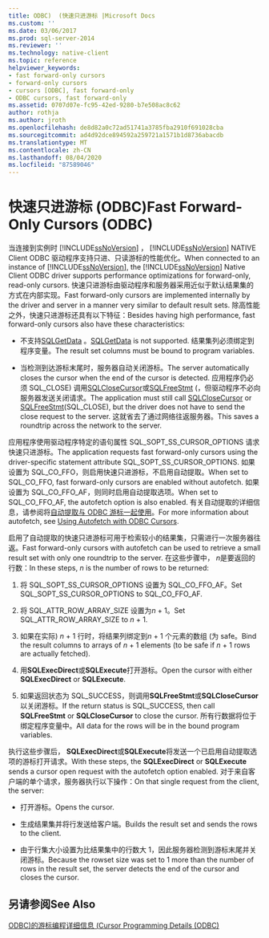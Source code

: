 ```yaml
---
title: ODBC)  (快速只进游标 |Microsoft Docs
ms.custom: ''
ms.date: 03/06/2017
ms.prod: sql-server-2014
ms.reviewer: ''
ms.technology: native-client
ms.topic: reference
helpviewer_keywords:
- fast forward-only cursors
- forward-only cursors
- cursors [ODBC], fast forward-only
- ODBC cursors, fast forward-only
ms.assetid: 0707d07e-fc95-42ed-9280-b7e508ac8c62
author: rothja
ms.author: jroth
ms.openlocfilehash: de8d82a0c72ad51741a3785fba2910f691028cba
ms.sourcegitcommit: ad4d92dce894592a259721a1571b1d8736abacdb
ms.translationtype: MT
ms.contentlocale: zh-CN
ms.lasthandoff: 08/04/2020
ms.locfileid: "87589046"
---
```

# <a name="fast-forward-only-cursors-odbc"></a><span data-ttu-id="d736d-102">快速只进游标 (ODBC)</span><span class="sxs-lookup"><span data-stu-id="d736d-102">Fast Forward-Only Cursors (ODBC)</span></span>
  <span data-ttu-id="d736d-103">当连接到实例时 [!INCLUDE[ssNoVersion](../../../includes/ssnoversion-md.md)] ， [!INCLUDE[ssNoVersion](../../../includes/ssnoversion-md.md)] NATIVE Client ODBC 驱动程序支持只进、只读游标的性能优化。</span><span class="sxs-lookup"><span data-stu-id="d736d-103">When connected to an instance of [!INCLUDE[ssNoVersion](../../../includes/ssnoversion-md.md)], the [!INCLUDE[ssNoVersion](../../../includes/ssnoversion-md.md)] Native Client ODBC driver supports performance optimizations for forward-only, read-only cursors.</span></span> <span data-ttu-id="d736d-104">快速只进游标由驱动程序和服务器采用近似于默认结果集的方式在内部实现。</span><span class="sxs-lookup"><span data-stu-id="d736d-104">Fast forward-only cursors are implemented internally by the driver and server in a manner very similar to default result sets.</span></span> <span data-ttu-id="d736d-105">除高性能之外，快速只进游标还具有以下特征：</span><span class="sxs-lookup"><span data-stu-id="d736d-105">Besides having high performance, fast forward-only cursors also have these characteristics:</span></span>  
  
-   <span data-ttu-id="d736d-106">不支持[SQLGetData](../../native-client-odbc-api/sqlgetdata.md) 。</span><span class="sxs-lookup"><span data-stu-id="d736d-106">[SQLGetData](../../native-client-odbc-api/sqlgetdata.md) is not supported.</span></span> <span data-ttu-id="d736d-107">结果集列必须绑定到程序变量。</span><span class="sxs-lookup"><span data-stu-id="d736d-107">The result set columns must be bound to program variables.</span></span>  
  
-   <span data-ttu-id="d736d-108">当检测到达游标末尾时，服务器自动关闭游标。</span><span class="sxs-lookup"><span data-stu-id="d736d-108">The server automatically closes the cursor when the end of the cursor is detected.</span></span> <span data-ttu-id="d736d-109">应用程序仍必须 SQL_CLOSE) 调用[SQLCloseCursor](../../native-client-odbc-api/sqlclosecursor.md)或[SQLFreeStmt](../../native-client-odbc-api/sqlfreestmt.md) (，但驱动程序不必向服务器发送关闭请求。</span><span class="sxs-lookup"><span data-stu-id="d736d-109">The application must still call [SQLCloseCursor](../../native-client-odbc-api/sqlclosecursor.md) or [SQLFreeStmt](../../native-client-odbc-api/sqlfreestmt.md)(SQL_CLOSE), but the driver does not have to send the close request to the server.</span></span> <span data-ttu-id="d736d-110">这就省去了通过网络往返服务器。</span><span class="sxs-lookup"><span data-stu-id="d736d-110">This saves a roundtrip across the network to the server.</span></span>  
  
 <span data-ttu-id="d736d-111">应用程序使用驱动程序特定的语句属性 SQL_SOPT_SS_CURSOR_OPTIONS 请求快速只进游标。</span><span class="sxs-lookup"><span data-stu-id="d736d-111">The application requests fast forward-only cursors using the driver-specific statement attribute SQL_SOPT_SS_CURSOR_OPTIONS.</span></span> <span data-ttu-id="d736d-112">如果设置为 SQL_CO_FFO，则启用快速只进游标，不启用自动提取。</span><span class="sxs-lookup"><span data-stu-id="d736d-112">When set to SQL_CO_FFO, fast forward-only cursors are enabled without autofetch.</span></span> <span data-ttu-id="d736d-113">如果设置为 SQL_CO_FFO_AF，则同时启用自动提取选项。</span><span class="sxs-lookup"><span data-stu-id="d736d-113">When set to SQL_CO_FFO_AF, the autofetch option is also enabled.</span></span> <span data-ttu-id="d736d-114">有关自动提取的详细信息，请参阅将[自动提取与 ODBC 游标一起使用](using-autofetch-with-odbc-cursors.md)。</span><span class="sxs-lookup"><span data-stu-id="d736d-114">For more information about autofetch, see [Using Autofetch with ODBC Cursors](using-autofetch-with-odbc-cursors.md).</span></span>  
  
 <span data-ttu-id="d736d-115">启用了自动提取的快速只进游标可用于检索较小的结果集，只需进行一次服务器往返。</span><span class="sxs-lookup"><span data-stu-id="d736d-115">Fast forward-only cursors with autofetch can be used to retrieve a small result set with only one roundtrip to the server.</span></span> <span data-ttu-id="d736d-116">在这些步骤中， *n*是要返回的行数：</span><span class="sxs-lookup"><span data-stu-id="d736d-116">In these steps, *n* is the number of rows to be returned:</span></span>  
  
1.  <span data-ttu-id="d736d-117">将 SQL_SOPT_SS_CURSOR_OPTIONS 设置为 SQL_CO_FFO_AF。</span><span class="sxs-lookup"><span data-stu-id="d736d-117">Set SQL_SOPT_SS_CURSOR_OPTIONS to SQL_CO_FFO_AF.</span></span>  
  
2.  <span data-ttu-id="d736d-118">将 SQL_ATTR_ROW_ARRAY_SIZE 设置为*n* + 1。</span><span class="sxs-lookup"><span data-stu-id="d736d-118">Set SQL_ATTR_ROW_ARRAY_SIZE to *n* + 1.</span></span>  
  
3.  <span data-ttu-id="d736d-119">如果在实际) *n* + 1 行时，将结果列绑定到*n* + 1 个元素的数组 (为 safe。</span><span class="sxs-lookup"><span data-stu-id="d736d-119">Bind the result columns to arrays of *n* + 1 elements (to be safe if *n* + 1 rows are actually fetched).</span></span>  
  
4.  <span data-ttu-id="d736d-120">用**SQLExecDirect**或**SQLExecute**打开游标。</span><span class="sxs-lookup"><span data-stu-id="d736d-120">Open the cursor with either **SQLExecDirect** or **SQLExecute**.</span></span>  
  
5.  <span data-ttu-id="d736d-121">如果返回状态为 SQL_SUCCESS，则调用**SQLFreeStmt**或**SQLCloseCursor**以关闭游标。</span><span class="sxs-lookup"><span data-stu-id="d736d-121">If the return status is SQL_SUCCESS, then call **SQLFreeStmt** or **SQLCloseCursor** to close the cursor.</span></span> <span data-ttu-id="d736d-122">所有行数据将位于绑定程序变量中。</span><span class="sxs-lookup"><span data-stu-id="d736d-122">All data for the rows will be in the bound program variables.</span></span>  
  
 <span data-ttu-id="d736d-123">执行这些步骤后， **SQLExecDirect**或**SQLExecute**将发送一个已启用自动提取选项的游标打开请求。</span><span class="sxs-lookup"><span data-stu-id="d736d-123">With these steps, the **SQLExecDirect** or **SQLExecute** sends a cursor open request with the autofetch option enabled.</span></span> <span data-ttu-id="d736d-124">对于来自客户端的单个请求，服务器执行以下操作：</span><span class="sxs-lookup"><span data-stu-id="d736d-124">On that single request from the client, the server:</span></span>  
  
-   <span data-ttu-id="d736d-125">打开游标。</span><span class="sxs-lookup"><span data-stu-id="d736d-125">Opens the cursor.</span></span>  
  
-   <span data-ttu-id="d736d-126">生成结果集并将行发送给客户端。</span><span class="sxs-lookup"><span data-stu-id="d736d-126">Builds the result set and sends the rows to the client.</span></span>  
  
-   <span data-ttu-id="d736d-127">由于行集大小设置为比结果集中的行数大 1，因此服务器检测到游标末尾并关闭游标。</span><span class="sxs-lookup"><span data-stu-id="d736d-127">Because the rowset size was set to 1 more than the number of rows in the result set, the server detects the end of the cursor and closes the cursor.</span></span>  
  
## <a name="see-also"></a><span data-ttu-id="d736d-128">另请参阅</span><span class="sxs-lookup"><span data-stu-id="d736d-128">See Also</span></span>  
 [<span data-ttu-id="d736d-129">ODBC&#41;的游标编程详细信息 &#40;</span><span class="sxs-lookup"><span data-stu-id="d736d-129">Cursor Programming Details &#40;ODBC&#41;</span></span>](cursor-programming-details-odbc.md)  
  
  
